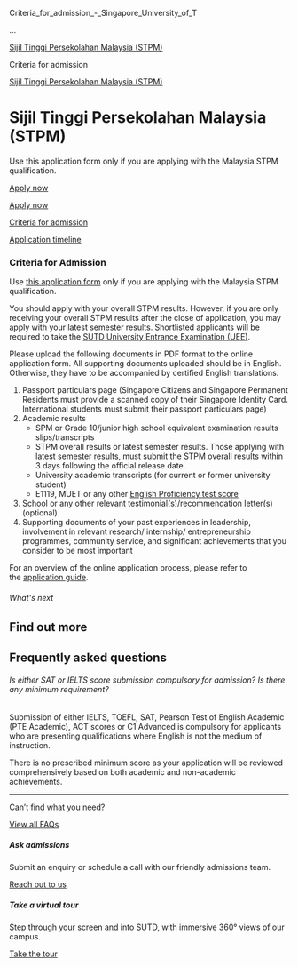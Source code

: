 Criteria_for_admission_-_Singapore_University_of_T



…

 [Sijil Tinggi Persekolahan Malaysia (STPM)](/admissions/undergraduate/sijil-tinggi-persekolahan-malaysia-stpm) 

Criteria for admission

[Sijil Tinggi Persekolahan Malaysia (STPM)](https://www.sutd.edu.sg/admissions/undergraduate/sijil-tinggi-persekolahan-malaysia-stpm)

Sijil Tinggi Persekolahan Malaysia (STPM)
=========================================

Use this application form only if you are applying with the Malaysia STPM qualification.

[Apply now](https://admission.sutd.edu.sg/psp/CSADM1PRD/APPLICANT/HRMS/?cmd=login&languageCd=ENG&)




[Apply now](https://admission.sutd.edu.sg/psp/CSADM1PRD/APPLICANT/HRMS/?cmd=login&languageCd=ENG&)

[Criteria for admission](/admissions/undergraduate/sijil-tinggi-persekolahan-malaysia-stpm/criteria-for-admission/#tabs)

[Application timeline](/admissions/undergraduate/sijil-tinggi-persekolahan-malaysia-stpm/application-timeline/#tabs)

### Criteria for Admission

Use [this application form](https://admission.sutd.edu.sg/psp/CSADM1PRD/APPLICANT/HRMS/?cmd=login&languageCd=ENG&) only if you are applying with the Malaysia STPM qualification.

You should apply with your overall STPM results. However, if you are only receiving your overall STPM results after the close of application, you may apply with your latest semester results. Shortlisted applicants will be required to take the [SUTD University Entrance Examination (UEE)](/admissions/undergraduate/sutd-uee/criteria-for-admission/).

Please upload the following documents in PDF format to the online application form. All supporting documents uploaded should be in English. Otherwise, they have to be accompanied by certified English translations.

1. Passport particulars page (Singapore Citizens and Singapore Permanent Residents must provide a scanned copy of their Singapore Identity Card. International students must submit their passport particulars page)
2. Academic results
   * SPM or Grade 10/junior high school equivalent examination results slips/transcripts
   * STPM overall results or latest semester results. Those applying with latest semester results, must submit the STPM overall results within 3 days following the official release date.
   * University academic transcripts (for current or former university student)
   * E1119, MUET or any other [English Proficiency test score](/admissions/undergraduate/admission-requirements/international-qualifications)
3. School or any other relevant testimonial(s)/recommendation letter(s) (optional)
4. Supporting documents of your past experiences in leadership, involvement in relevant research/ internship/ entrepreneurship programmes, community service, and significant achievements that you consider to be most important

For an overview of the online application process, please refer to the [application guide](/admissions/undergraduate/application-guide/).

###### What's next

Find out more
-------------

Frequently asked questions
--------------------------

###### Is either SAT or IELTS score submission compulsory for admission? Is there any minimum requirement?

Submission of either IELTS, TOEFL, SAT, Pearson Test of English Academic (PTE Academic), ACT scores or C1 Advanced is compulsory for applicants who are presenting qualifications where English is not the medium of instruction.

There is no prescribed minimum score as your application will be reviewed comprehensively based on both academic and non-academic achievements.

---

Can’t find what you need?

[View all FAQs](/admissions/undergraduate/faq/?faq-category=1655)

##### Ask admissions

Submit an enquiry or schedule a call with our friendly admissions team.

[Reach out to us](/admissions/undergraduate/ask-admissions/)

##### Take a virtual tour

Step through your screen and into SUTD, with immersive 360° views of our campus.

[Take the tour](https://virtualtour.sutd.edu.sg/)

